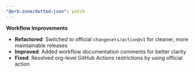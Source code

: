 ```yaml
---
"@orb-zone/dotted-json": patch
---
```


**Workflow Improvements**

- **Refactored**: Switched to official `changesets/action@v1` for cleaner, more maintainable releases
- **Improved**: Added workflow documentation comments for better clarity
- **Fixed**: Resolved org-level GitHub Actions restrictions by using official action
